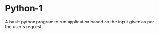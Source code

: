 # Python-1
A basic python program to run application based on the input given as per the user's request.

